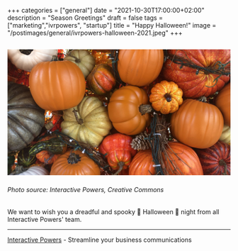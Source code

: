 +++
categories = ["general"]
date = "2021-10-30T17:00:00+02:00"
description = "Season Greetings"
draft = false
tags = ["marketing","ivrpowers", "startup"]
title = "Happy Halloween!"
image = "/postimages/general/ivrpowers-halloween-2021.jpeg"
+++

![Interactive Powers](/postimages/general/ivrpowers-halloween-2021.jpeg)
---------
###### Photo source: Interactive Powers, Creative Commons

We want to wish you a dreadful and spooky 👻 Halloween 🎃 night from all Interactive Powers' team.

---
[Interactive Powers](http://www.ivrpowers.com/) - Streamline your business communications
